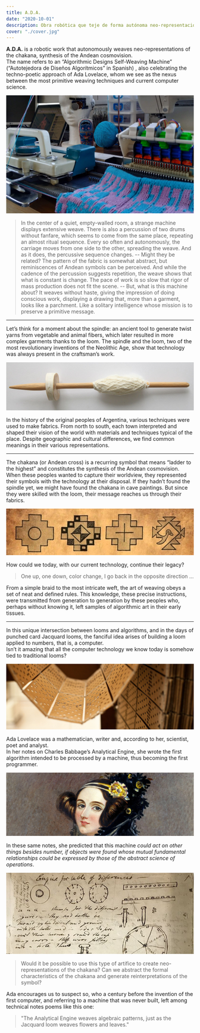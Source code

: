 ```yaml
---
title: A.D.A.
date: "2020-10-01"
description: Obra robótica que teje de forma autónoma neo-representaciones de la cruz andina.
cover: "./cover.jpg"
---
```


**A.D.A.** is a robotic work that autonomously weaves neo-representations of the chakana, synthesis of the Andean cosmovision.  
The name refers to an “Algorithmic Designs Self-Weaving Machine” (“Autotejedora de Diseños Algorítmicos” in Spanish) , also celebrating 
the techno-poetic approach of Ada Lovelace, whom we see as the nexus between the most primitive weaving techniques and current computer science.


![](./artifact.jpg)

> In the center of a quiet, empty-walled room, a strange machine displays extensive weave. 
> There is also a percussion of two drums without fanfare, which seems to come from the same place, repeating an almost ritual sequence. 
> Every so often and autonomously, the carriage moves from one side to the other, spreading the weave. 
> And as it does, the percussive sequence changes. 
> -- Might they be related?
> The pattern of the fabric is somewhat abstract, but reminiscences of Andean symbols can be perceived. 
> And while the cadence of the percussion suggests repetition, the weave shows that what is constant is change.
> The pace of work is so slow that rigor of mass production does not fit the scene. 
> -- But, what is this machine about?
> It weaves without haste, giving the impression of doing conscious work, displaying a drawing that, 
> more than a garment, looks like a parchment.
> Like a solitary intelligence whose mission is to preserve a primitive message.


---   

Let’s think for a moment about the spindle: an ancient tool to generate twist yarns from
vegetable and animal fibers, which later resulted in more complex garments thanks to
the loom. The spindle and the loom, two of the most revolutionary inventions of the Neolithic
Age, show that technology was always present in the craftsman’s work.

![](./huso.jpg)

In the history of the original peoples of Argentina, various techniques were used to make fabrics. 
From north to south, each town interpreted and shaped their vision of the world with materials and techniques typical of the place. 
Despite geographic and cultural differences, we find common meanings in their various representations. 

---   

The chakana (or Andean cross) is a recurring symbol that means “ladder to the highest” and constitutes the synthesis of the Andean cosmovision.  
When these peoples wanted to capture their worldview, they represented their symbols with the technology at their disposal. 
If they hadn’t found the spindle yet, we might have found the chakana in cave paintings. 
But since they were skilled with the loom, their message reaches us through their fabrics. 

![](./chakana.jpg)

How could we today, with our current technology, continue their legacy?

> One up, one down, color change, I go back in the opposite direction ...

From a simple braid to the most intricate weft, the art of weaving obeys a set of neat and defined rules. 
This knowledge, these precise instructions, were transmitted from generation to generation by these peoples who, perhaps without knowing it, 
left samples of algorithmic art in their early tissues.


---   

In this unique intersection between looms and algorithms, and in the days of punched card Jacquard looms, the fanciful idea arises of
building a loom applied to numbers, that is, a computer.   
Isn’t it amazing that all the computer technology we know today is somehow tied to traditional looms?


![](./punchcard.jpg)

Ada Lovelace was a mathematician, writer and, according to her, scientist, poet and analyst.   
In her notes on Charles Babbage’s Analytical Engine, she wrote the first algorithm intended to be processed by a machine, 
thus becoming the first programmer. 

![](./ada.jpg)

In these same notes, she predicted that this machine *could act on other things besides number, 
if objects were found whose mutual fundamental relationships could be expressed by those of the abstract science of operations*.

![](./diagrams.jpg)

> Would it be possible to use this type of artifice to create neo-representations of the chakana?
> Can we abstract the formal characteristics of the chakana and generate reinterpretations of the symbol?

Ada encourages us to suspect so, who a century before the invention of the first computer, and referring to a machine that was never built, 
left among technical notes poems like this one:

> "The Analytical Engine weaves algebraic patterns, just as the Jacquard loom weaves flowers and leaves."
